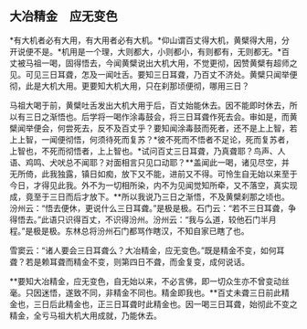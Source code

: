 ##  大冶精金　应无变色

*有大机者必有大用，有大用者必有大机。*仰山谓百丈得大机，黄檗得大用，分开说便不是。*机用是一个理，大则都大，小则都小，有则都有，无则都无。*百丈被马祖一喝，固得悟去，今闻黄檗说出大机大用，不觉更彻，因赞黄檗有超师之见。可见三日耳聋，怎及一闻吐舌。要知三日耳聋，乃百丈不济处。黄檗只闻举便彻，此是大机大用。更要知大机大用，只在刹那顷便彻，哪用三日？

马祖大喝于前，黄檗吐舌发出大机大用于后，百丈始能休去。因不能即时休去，所以有三日之渐悟也。后学将一喝作涂毒鼓会，将三日耳聋作死去会。审如是，而黄檗闻举便会，何尝死去，反不及百丈乎？要知闻涂毒鼓而死者，还不是上上智，若上上智，一闻便彻悟，何须待死而复苏？*彼不死而不悟者不足论，死而复苏者，上智也，不死而彻悟者，上上智也。*试问百丈三日耳聋，乃真聋耶？鸟声、人语、鸡鸣、犬吠总不闻耶？对面相言只见口动耶？**盖闻此一喝，诸见尽空，并无所倚，此我独露，镇日如痴，放下又不能，进前又不得。可怜生自无始以来至于今日，才得见此我。外不为一切相所染，内不为见闻觉知所牵，又不落空，真实现成，竟至于三日而后才放下。**所以我说乃三日之渐悟，不及黄檗刹那之顷也。汾州云：“悟去便休，更说什么三日耳聋。”是极是极。石门云：“若不三日耳聋，争得悟去。”此语只识得百丈，不识得汾州。汾州云：“我与么道，较他石门半月程。”是极是极。东林总将汾州石门都骂作瞎汉，不知自家已瞎了也。

雪窦云：“诸人要会三日耳聋么？大冶精金，应无变色。”既是精金不变，如何耳聋？若是赖耳聋而精金不变，则第四日不聋，而金复变，成何说话。

**要知大冶精金，应无变色，自无始以来，不必言佛，即一切众生亦不曾变动丝毫。只因迷悟，遂致不同，非精金不同也。精金即我也。**百丈未聋三日前此精金也，三日后此精金也，正三日耳聋时此精金也。因一喝三日耳聋，始彻此不变之精金，全亏马祖大机大用成就，乃能休去。
